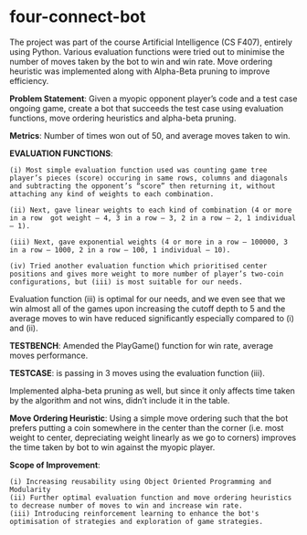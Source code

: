 # four-connect-bot
The project was part of the course Artificial Intelligence (CS F407), entirely using Python. Various evaluation functions were tried out to minimise the number of moves taken by the bot to win and win rate. Move ordering heuristic was implemented along with Alpha-Beta pruning to improve efficiency.

**Problem Statement**: Given a myopic opponent player’s code and a test case ongoing game, create a bot that succeeds the test case using evaluation functions, move ordering heuristics and alpha-beta pruning.


**Metrics**: Number of times won out of 50, and average moves taken to win.


**EVALUATION FUNCTIONS**:

	(i) Most simple evaluation function used was counting game tree player’s pieces (score) occuring in same rows, columns and diagonals and subtracting the opponent’s “score” then returning it, without attaching any kind of weights to each combination.

	(ii) Next, gave linear weights to each kind of combination (4 or more in a row 	got weight – 4, 3 in a row – 3, 2 in a row – 2, 1 individual – 1).

	(iii) Next, gave exponential weights (4 or more in a row – 100000, 3 in a row – 1000, 2 in a row – 100, 1 individual – 10).

	(iv) Tried another evaluation function which prioritised center positions and gives more weight to more number of player’s two-coin configurations, but (iii) is most suitable for our needs.

Evaluation function (iii) is optimal for our needs, and we even see that we win almost all of the games upon increasing the cutoff depth to 5 and the average moves to win have reduced significantly especially compared to (i) and (ii).

**TESTBENCH**: Amended the PlayGame() function for win rate, average moves performance.

**TESTCASE**: is passing in 3 moves using the evaluation function (iii).

Implemented alpha-beta pruning as well, but since it only affects time taken by the algorithm and not wins, didn’t include it in the table.

**Move Ordering Heuristic**: Using a simple move ordering such that the bot prefers putting a coin somewhere in the center than the corner (i.e. most weight to center, depreciating weight linearly as we go to corners) improves the time taken by bot to win against the myopic player.

**Scope of Improvement**:

	(i) Increasing reusability using Object Oriented Programming and Modularity
 	(ii) Further optimal evaluation function and move ordering heuristics to decrease number of moves to win and increase win rate.
  	(iii) Introducing reinforcement learning to enhance the bot's optimisation of strategies and exploration of game strategies.
